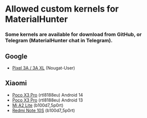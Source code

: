 # Allowed custom kernels for MaterialHunter
### Some kernels are available for download from GitHub, or Telegram (MaterialHunter chat in Telegram).
## Google
- [Pixel 3A / 3A XL](https://github.com/Nougat-User/sargo_nethunter) (Nougat-User)
## Xiaomi
- [Poco X3 Pro](https://t.me/materialhunterchat/971) (rtl8188eu) Android 14
- [Poco X3 Pro](https://t.me/materialhunterchat/973) (rtl8188eu) Android 13
- [Mi A2 Lite](https://t.me/mefedron_kernel/21) (b100d7_5p0rt)
- [Redmi Note 10S](https://t.me/mefedron_kernel/22) (b100d7_5p0rt)